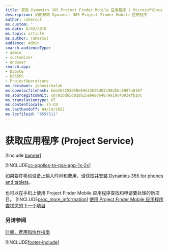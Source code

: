 ```yaml
---
title: 获取 Dynamics 365 Project Finder Mobile 应用程序 | MicrosoftDocs
description: 如何获取 Dynamics 365 Project Finder Mobile 应用程序
author: ruhercul
ms.custom: ''
ms.date: 8/03/2018
ms.topic: article
ms.author: ruhercul
audience: Admin
search.audienceType:
- admin
- customizer
- enduser
search.app:
- D365CE
- D365PS
- ProjectOperations
ms.reviewer: johnmichalak
ms.openlocfilehash: bde204255058e69d32b96d03a98d5bc690fa0107
ms.sourcegitcommit: c0792bd65d92db25e0e8864879a19c4b93efb10c
ms.translationtype: HT
ms.contentlocale: zh-CN
ms.lasthandoff: 04/14/2022
ms.locfileid: "8597511"
---
```

# <a name="get-the-apps-project-service"></a>获取应用程序 (Project Service)

[!include [banner](../includes/psa-now-project-operations.md)]

[!INCLUDE[cc-applies-to-psa-app-1x-2x](../includes/cc-applies-to-psa-app-1x-2x.md)]

如果要在移动设备上输入时间和费用，请[获取并安装 Dynamics 365 for phones and tablets](/dynamics365/mobile-app/dynamics-365-phones-tablets-users-guide)。  
  
 也可以在手机上使用 Project Finder Mobile 应用程序查找和申请要处理的新项目。 [!INCLUDE[proc_more_information](../includes/proc-more-information.md)] [使用 Project Finder Mobile 应用程序查找您的下一个项目](../psa/find-next-project-finder-mobile-app.md) 
  
### <a name="see-also"></a>另请参阅  
 [时间、费用和协作指南](../psa/time-expense-collaboration-guide.md)


[!INCLUDE[footer-include](../includes/footer-banner.md)]
